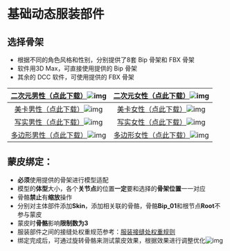 # 基础动态服装部件

## 选择骨架

- 根据不同的角色风格和性别，分别提供了8套 Bip 骨架和 FBX 骨架
- 软件用3D Max，可直接使用提供的 Bip 骨架
- 其余的 DCC 软件，可使用提供的 FBX 骨架

| [二次元男性（点此下载）](https://arkimg.ark.online/%E4%BA%8C%E6%AC%A1%E5%85%83%E7%94%B7%E6%80%A7%E5%8F%82%E8%80%83%E6%A8%A1%E5%9E%8B.zip)![img](https://arkimg.ark.online/1691391319358-7.png) | [二次元女性（点此下载）](https://arkimg.ark.online/%E4%BA%8C%E6%AC%A1%E5%85%83%E5%A5%B3%E6%80%A7%E5%8F%82%E8%80%83%E6%A8%A1%E5%9E%8B.zip)![img](https://arkimg.ark.online/1691391265889-4.png) |
| :----------------------------------------------------------: | :----------------------------------------------------------: |
| [美卡男性（点此下载）](https://arkimg.ark.online/%E7%BE%8E%E5%8D%A1%E7%94%B7%E6%80%A7%E5%8F%82%E8%80%83%E6%A8%A1%E5%9E%8B.zip)![img](https://arkimg.ark.online/1690363282021-2.png) | [美卡女性（点此下载）](https://arkimg.ark.online/%E7%BE%8E%E5%8D%A1%E5%A5%B3%E6%80%A7%E5%8F%82%E8%80%83%E6%A8%A1%E5%9E%8B.zip)![img](https://arkimg.ark.online/1690363282022-3.png) |
| [写实男性（点此下载）](https://arkimg.ark.online/%E5%86%99%E5%AE%9E%E7%94%B7%E6%80%A7%E5%8F%82%E8%80%83%E6%A8%A1%E5%9E%8B.zip)![img](https://arkimg.ark.online/1690363282022-4-1690365739208-8.png) | [写实女性（点此下载）](https://arkimg.ark.online/%E5%86%99%E5%AE%9E%E5%A5%B3%E6%80%A7%E5%8F%82%E8%80%83%E6%A8%A1%E5%9E%8B.zip)![img](https://arkimg.ark.online/1690363282022-5-1690365763746-10.png) |
| [多边形男性（点此下载）](https://arkimg.ark.online/%E5%A4%9A%E8%BE%B9%E5%BD%A2%E7%94%B7%E6%80%A7%E5%8F%82%E8%80%83%E6%A8%A1%E5%9E%8B.zip)![img](https://arkimg.ark.online/1690363282022-6.png) | [多边形女性（点此下载）](https://arkimg.ark.online/%E5%A4%9A%E8%BE%B9%E5%BD%A2%E5%A5%B3%E6%80%A7%E5%8F%82%E8%80%83%E6%A8%A1%E5%9E%8B.zip)![img](https://arkimg.ark.online/1690363282022-7.png) |

## 蒙皮绑定：

- **必须**使用提供的骨架进行模型适配
- 模型的**体型**大小，各个**关节点**的位置**一定**要和选择的**骨架位置**一一对应
- 骨骼**禁止**有**缩放**操作
- 分别对主体部件添加**Skin**，添加相关联的骨骼，骨骼**Bip_01**和根节点**Root**不参与蒙皮
- 蒙皮时**骨骼**影响**限制数为3**
- 服装部件之间的接缝处权重规范参考：[服装接缝处权重规则](./3-2-2-Clothing-Weight-Specification) 
- 绑定完成后，可通过旋转骨骼来测试蒙皮效果，根据效果进行调整优化![img](https://arkimg.ark.online/1690363282022-8.png)